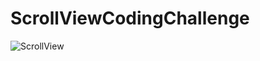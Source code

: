 # ScrollViewCodingChallenge
![ScrollView](https://user-images.githubusercontent.com/50354222/161668086-000fbfe2-bdfc-4f0b-b577-9c5c9fa78a34.gif)
